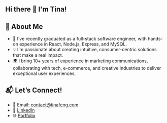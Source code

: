 ## Hi there 👋 I'm Tina!

<!--
**biubiubiupia/biubiubiupia** is a ✨ _special_ ✨ repository because its `README.md` (this file) appears on your GitHub profile.

Here are some ideas to get you started:

- 🔭 I’m currently working on ...
- 🌱 I’m currently learning ...
- 👯 I’m looking to collaborate on ...
- 🤔 I’m looking for help with ...
- 💬 Ask me about ...
- 📫 How to reach me: ...
- 😄 Pronouns: ...
- ⚡ Fun fact: ...
-->
## 🚀 About Me
- 🌱 I’ve recently graduated as a full-stack software engineer, with hands-on experience in React, Node.js, Express, and MySQL.
- 💡 I’m passionate about creating intuitive, consumer-centric solutions that make a real impact.
- 🌍 I bring 10+ years of experience in marketing communications, collaborating with tech, e-commerce, and creative industries to deliver exceptional user experiences.
## 📬 Let’s Connect!
- 📧 Email: [contact@tinafeng.com](contact@tinafeng.com)
- 💼 [LinkedIn](https://www.linkedin.com/in/tinayantingfeng/)
- 🌐 [Portfolio](https://tinafeng.com/)
